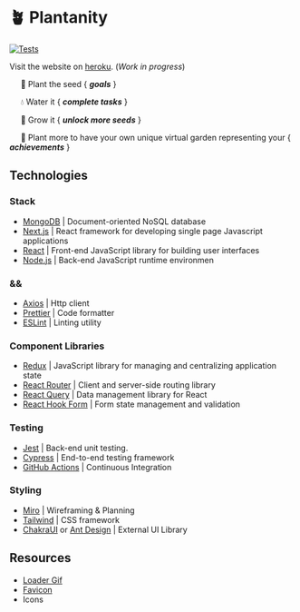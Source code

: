 # 🪴 Plantanity

[![Tests](https://github.com/ruiined/plantanity/actions/workflows/testing.yml/badge.svg)](https://github.com/ruiined/plantanity/actions/workflows/testing.yml)

Visit the website on [heroku](https://plantanity.herokuapp.com/). (_Work in progress_)

&nbsp;&nbsp;&nbsp;&nbsp;&nbsp;🌱 Plant the seed { **_goals_** }

&nbsp;&nbsp;&nbsp;&nbsp;&nbsp;💧 Water it { **_complete tasks_** }

&nbsp;&nbsp;&nbsp;&nbsp;&nbsp;🌻 Grow it { **_unlock more seeds_** }

&nbsp;&nbsp;&nbsp;&nbsp;&nbsp;🌹 Plant more to have your own unique virtual garden representing your { **_achievements_** }

## Technologies

### Stack

- [MongoDB](https://www.mongodb.com/) | Document-oriented NoSQL database
- [Next.js](https://nextjs.org/) | React framework for developing single page Javascript applications
- [React](https://reactjs.org) | Front-end JavaScript library for building user interfaces
- [Node.js](https://nodejs.dev/) | Back-end JavaScript runtime environmen

### &&

- [Axios](https://github.com/axios/axios) | Http client
- [Prettier](https://github.com/prettier/prettier) | Code formatter
- [ESLint](https://eslint.org/) | Linting utility

### Component Libraries

- [Redux](https://redux.js.org/) | JavaScript library for managing and centralizing application state
- [React Router](https://reactrouter.com/) | Client and server-side routing library
- [React Query](https://react-query.tanstack.com/) | Data management library for React
- [React Hook Form](https://github.com/react-hook-form/react-hook-form) | Form state management and validation

### Testing

- [Jest](https://jestjs.io/) | Back-end unit testing.
- [Cypress](http://cypress) | End-to-end testing framework
- [GitHub Actions](https://github.com/features/actions) | Continuous Integration

### Styling

- [Miro](https://miro.com) | Wireframing & Planning
- [Tailwind](https://tailwindcss.com/) | CSS framework
- [ChakraUI](https://chakra-ui.com/) or [Ant Design](https://ant.design/) | External UI Library

## Resources

- [Loader Gif](https://loading.io/)
- [Favicon]()
- Icons []()
